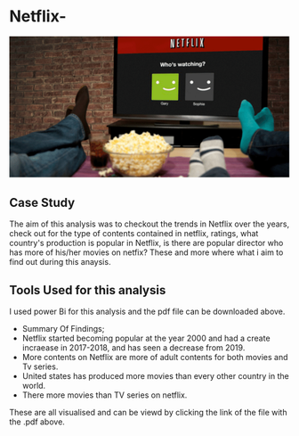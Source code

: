 # Netflix-
![alt txt](https://github.com/Juliet-N/Netflix-/blob/main/netflix-image.png)

## Case Study

The aim of this analysis was to checkout the trends in Netflix over the years, check out for the type of contents contained in netflix, ratings, what country's production is popular in Netflix, is there are popular director who has more of his/her movies on netfix? These and more where what i aim to find out during this anaysis.

## Tools Used for this analysis

I used power Bi for this analysis and the pdf file can be downloaded above.

- Summary Of Findings;
- Netflix started becoming popular at the year 2000 and had a create incraease in 2017-2018, and has seen a decrease from 2019.
- More contents on Netflix are more of adult contents for both movies and Tv series.
- United states has produced more movies than every other country in the world.
- There more movies than TV series on netflix.

These are all visualised and can be viewd by clicking the link of the file with the .pdf above.
